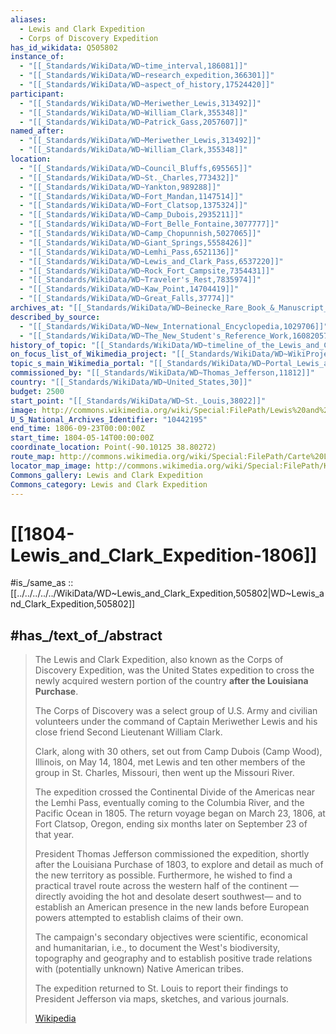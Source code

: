 ```yaml
---
aliases:
  - Lewis and Clark Expedition
  - Corps of Discovery Expedition
has_id_wikidata: Q505802
instance_of:
  - "[[_Standards/WikiData/WD~time_interval,186081]]"
  - "[[_Standards/WikiData/WD~research_expedition,366301]]"
  - "[[_Standards/WikiData/WD~aspect_of_history,17524420]]"
participant:
  - "[[_Standards/WikiData/WD~Meriwether_Lewis,313492]]"
  - "[[_Standards/WikiData/WD~William_Clark,355348]]"
  - "[[_Standards/WikiData/WD~Patrick_Gass,2057607]]"
named_after:
  - "[[_Standards/WikiData/WD~Meriwether_Lewis,313492]]"
  - "[[_Standards/WikiData/WD~William_Clark,355348]]"
location:
  - "[[_Standards/WikiData/WD~Council_Bluffs,695565]]"
  - "[[_Standards/WikiData/WD~St._Charles,773432]]"
  - "[[_Standards/WikiData/WD~Yankton,989288]]"
  - "[[_Standards/WikiData/WD~Fort_Mandan,1147514]]"
  - "[[_Standards/WikiData/WD~Fort_Clatsop,1375324]]"
  - "[[_Standards/WikiData/WD~Camp_Dubois,2935211]]"
  - "[[_Standards/WikiData/WD~Fort_Belle_Fontaine,3077777]]"
  - "[[_Standards/WikiData/WD~Camp_Chopunnish,5027065]]"
  - "[[_Standards/WikiData/WD~Giant_Springs,5558426]]"
  - "[[_Standards/WikiData/WD~Lemhi_Pass,6521136]]"
  - "[[_Standards/WikiData/WD~Lewis_and_Clark_Pass,6537220]]"
  - "[[_Standards/WikiData/WD~Rock_Fort_Campsite,7354431]]"
  - "[[_Standards/WikiData/WD~Traveler's_Rest,7835974]]"
  - "[[_Standards/WikiData/WD~Kaw_Point,14704419]]"
  - "[[_Standards/WikiData/WD~Great_Falls,37774]]"
archives_at: "[[_Standards/WikiData/WD~Beinecke_Rare_Book_&_Manuscript_Library,814779]]"
described_by_source:
  - "[[_Standards/WikiData/WD~New_International_Encyclopedia,1029706]]"
  - "[[_Standards/WikiData/WD~The_New_Student's_Reference_Work,16082057]]"
history_of_topic: "[[_Standards/WikiData/WD~timeline_of_the_Lewis_and_Clark_Expedition,2966940]]"
on_focus_list_of_Wikimedia_project: "[[_Standards/WikiData/WD~WikiProject_Research_expeditions,121815795]]"
topic_s_main_Wikimedia_portal: "[[_Standards/WikiData/WD~Portal_Lewis_and_Clark_Expedition,125585826]]"
commissioned_by: "[[_Standards/WikiData/WD~Thomas_Jefferson,11812]]"
country: "[[_Standards/WikiData/WD~United_States,30]]"
budget: 2500
start_point: "[[_Standards/WikiData/WD~St._Louis,38022]]"
image: http://commons.wikimedia.org/wiki/Special:FilePath/Lewis%20and%20clark-expedition.jpg
U_S_National_Archives_Identifier: "10442195"
end_time: 1806-09-23T00:00:00Z
start_time: 1804-05-14T00:00:00Z
coordinate_location: Point(-90.10125 38.80272)
route_map: http://commons.wikimedia.org/wiki/Special:FilePath/Carte%20Lewis%20and%20Clark%20Expedition.png
locator_map_image: http://commons.wikimedia.org/wiki/Special:FilePath/Karte%20Lewis-und-Clark-Expedition.jpg
Commons_gallery: Lewis and Clark Expedition
Commons_category: Lewis and Clark Expedition
---
```


# [[1804-Lewis_and_Clark_Expedition-1806]] 

#is_/same_as :: [[../../../../../WikiData/WD~Lewis_and_Clark_Expedition,505802|WD~Lewis_and_Clark_Expedition,505802]]  

## #has_/text_of_/abstract 

> The Lewis and Clark Expedition, also known as the Corps of Discovery Expedition, 
> was the United States expedition to cross the newly acquired western portion of the country 
> **after the Louisiana Purchase**. 
> 
> The Corps of Discovery was a select group of U.S. Army and civilian volunteers 
> under the command of Captain Meriwether Lewis 
> and his close friend Second Lieutenant William Clark. 
> 
> Clark, along with 30 others, set out from Camp Dubois (Camp Wood), Illinois, 
> on May 14, 1804, met Lewis and ten other members of the group in St. Charles, Missouri, 
> then went up the Missouri River. 
> 
> The expedition crossed the Continental Divide of the Americas near the Lemhi Pass, 
> eventually coming to the Columbia River, and the Pacific Ocean in 1805. 
> The return voyage began on March 23, 1806, at Fort Clatsop, Oregon, 
> ending six months later on September 23 of that year.
>
> President Thomas Jefferson commissioned the expedition, 
> shortly after the Louisiana Purchase of 1803, 
> to explore and detail as much of the new territory as possible. 
> Furthermore, he wished to find a practical travel route across the western half of the continent
> —directly avoiding the hot and desolate desert southwest—
> and to establish an American presence in the new lands 
> before European powers attempted to establish claims of their own. 
> 
> The campaign's secondary objectives were scientific, economical and humanitarian, 
> i.e., to document the West's biodiversity, topography and geography 
> and to establish positive trade relations with (potentially unknown) Native American tribes. 
> 
> The expedition returned to St. Louis to report their findings to President Jefferson 
> via maps, sketches, and various journals.
>
> [Wikipedia](https://en.wikipedia.org/wiki/Lewis%20and%20Clark%20Expedition) 

